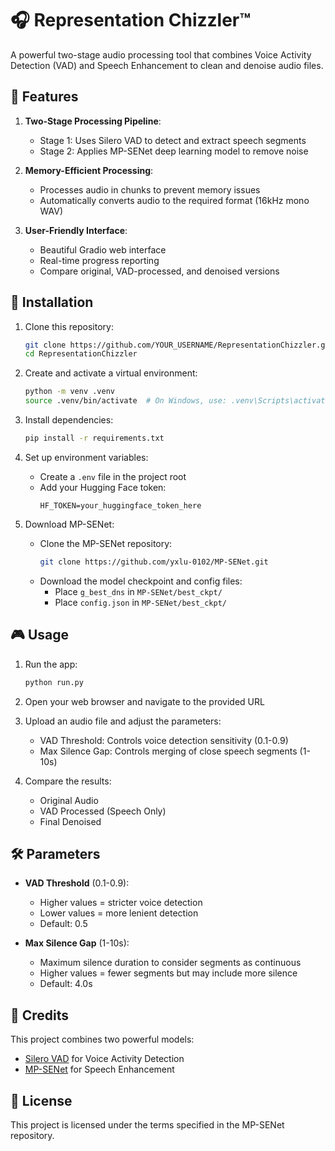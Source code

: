 # 🎧 Representation Chizzler™

A powerful two-stage audio processing tool that combines Voice Activity Detection (VAD) and Speech Enhancement to clean and denoise audio files.

## 🌟 Features

1. **Two-Stage Processing Pipeline**:
   - Stage 1: Uses Silero VAD to detect and extract speech segments
   - Stage 2: Applies MP-SENet deep learning model to remove noise

2. **Memory-Efficient Processing**:
   - Processes audio in chunks to prevent memory issues
   - Automatically converts audio to the required format (16kHz mono WAV)

3. **User-Friendly Interface**:
   - Beautiful Gradio web interface
   - Real-time progress reporting
   - Compare original, VAD-processed, and denoised versions

## 🚀 Installation

1. Clone this repository:
   ```bash
   git clone https://github.com/YOUR_USERNAME/RepresentationChizzler.git
   cd RepresentationChizzler
   ```

2. Create and activate a virtual environment:
   ```bash
   python -m venv .venv
   source .venv/bin/activate  # On Windows, use: .venv\Scripts\activate
   ```

3. Install dependencies:
   ```bash
   pip install -r requirements.txt
   ```

4. Set up environment variables:
   - Create a `.env` file in the project root
   - Add your Hugging Face token:
     ```
     HF_TOKEN=your_huggingface_token_here
     ```

5. Download MP-SENet:
   - Clone the MP-SENet repository:
     ```bash
     git clone https://github.com/yxlu-0102/MP-SENet.git
     ```
   - Download the model checkpoint and config files:
     - Place `g_best_dns` in `MP-SENet/best_ckpt/`
     - Place `config.json` in `MP-SENet/best_ckpt/`

## 🎮 Usage

1. Run the app:
   ```bash
   python run.py
   ```

2. Open your web browser and navigate to the provided URL

3. Upload an audio file and adjust the parameters:
   - VAD Threshold: Controls voice detection sensitivity (0.1-0.9)
   - Max Silence Gap: Controls merging of close speech segments (1-10s)

4. Compare the results:
   - Original Audio
   - VAD Processed (Speech Only)
   - Final Denoised

## 🛠️ Parameters

- **VAD Threshold** (0.1-0.9):
  - Higher values = stricter voice detection
  - Lower values = more lenient detection
  - Default: 0.5

- **Max Silence Gap** (1-10s):
  - Maximum silence duration to consider segments as continuous
  - Higher values = fewer segments but may include more silence
  - Default: 4.0s

## 🙏 Credits

This project combines two powerful models:
- [Silero VAD](https://github.com/snakers4/silero-vad) for Voice Activity Detection
- [MP-SENet](https://github.com/yxlu-0102/MP-SENet) for Speech Enhancement

## 📝 License

This project is licensed under the terms specified in the MP-SENet repository.